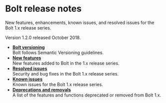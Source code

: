 # Bolt release notes

New features, enhancements, known issues, and resolved issues for the Bolt 1.x release series.

Version 1.2.0 released October 2018.

-   **[Bolt versioning](bolt_versioning.md)**  
Bolt follows Semantic Versioning guidelines.
-   **[New features](bolt_new_features.md)**  
New features added to Bolt in the 1.x release series. 
-   **[Resolved issues](bolt_resolved_issues.md)**  
Security and bug fixes in the Bolt 1.x release series.
-   **[Known issues](bolt_known_issues.md)**  
Known issues for the Bolt 1.x release series.
-   **[Deprecations and removals](bolt_deprecations_and_removals.md)**  
A list of the features and functions deprecated or removed from Bolt 1.x.

